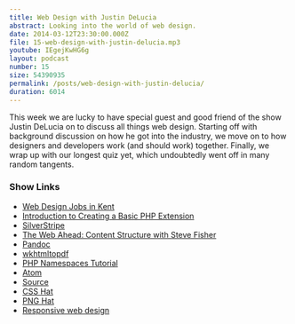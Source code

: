 ```yaml
---
title: Web Design with Justin DeLucia
abstract: Looking into the world of web design.
date: 2014-03-12T23:30:00.000Z
file: 15-web-design-with-justin-delucia.mp3
youtube: IEgejKwHG6g
layout: podcast
number: 15
size: 54390935
permalink: /posts/web-design-with-justin-delucia/
duration: 6014
---
```


This week we are lucky to have special guest and good friend of the show Justin DeLucia on to discuss all things web design.
Starting off with background discussion on how he got into the industry, we move on to how designers and developers work (and should work) together.
Finally, we wrap up with our longest quiz yet, which undoubtedly went off in many random tangents.

### Show Links

- [Web Design Jobs in Kent](http://webdesignjobsinkent.co.uk/)
- [Introduction to Creating a Basic PHP Extension](http://eddmann.com/posts/introduction-to-creating-a-basic-php-extension/)
- [SilverStripe](http://www.silverstripe.org/)
- [The Web Ahead: Content Structure with Steve Fisher](http://5by5.tv/webahead/57)
- [Pandoc](http://johnmacfarlane.net/pandoc/)
- [wkhtmltopdf](http://wkhtmltopdf.org/)
- [PHP Namespaces Tutorial](https://www.youtube.com/watch?v=t3SvDAoODr8)
- [Atom](https://atom.io/)
- [Source](https://madebysource.com/)
- [CSS Hat](http://csshat.com/)
- [PNG Hat](http://pnghat.madebysource.com/)
- [Responsive web design](http://en.wikipedia.org/wiki/Responsive_web_design)
